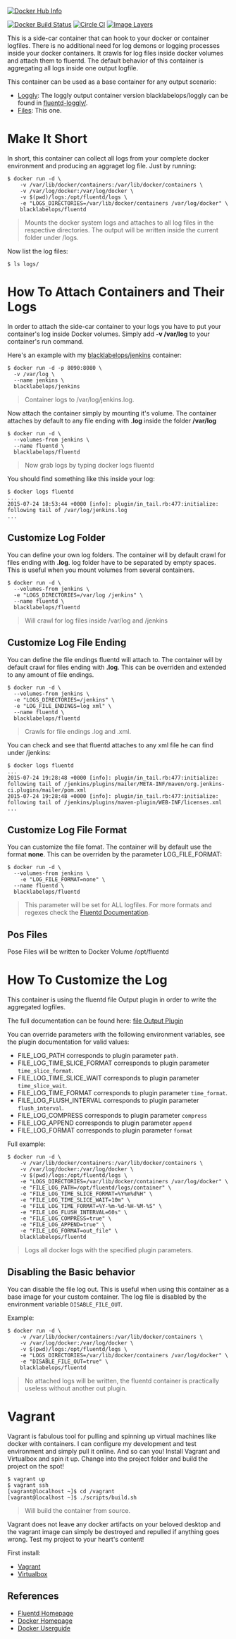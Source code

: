[![Docker Hub Info](http://dockeri.co/image/blacklabelops/fluentd)](https://registry.hub.docker.com/u/blacklabelops/fluentd)

[![Docker Build Status](http://hubstatus.container42.com/blacklabelops/fluentd)](https://registry.hub.docker.com/u/blacklabelops/fluentd)
[![Circle CI](https://circleci.com/gh/blacklabelops/fluentd/tree/master.svg?style=shield)](https://circleci.com/gh/blacklabelops/fluentd/tree/master)
[![Image Layers](https://badge.imagelayers.io/blacklabelops/fluentd:latest.svg)](https://imagelayers.io/?images=blacklabelops/fluentd:latest 'Get your own badge on imagelayers.io')


This is a side-car container that can hook to your docker or container logfiles. There is no additional
need for log demons or logging processes inside your docker containers. It crawls for
log files inside docker volumes and attach them to fluentd. The default
behavior of this container is aggregating all logs inside one output logfile.

This container can be used as a base container for any output scenario:

* [Loggly](https://www.loggly.com/): The loggly output container version blacklabelops/loggly can be found in [fluentd-loggly/](./fluentd-loggly/README.md).
* [Files](https://github.com/blacklabelops/fluentd): This one.

# Make It Short

In short, this container can collect all logs from your complete docker environment and producing an aggraget log file. Just by running:

~~~~
$ docker run -d \
	-v /var/lib/docker/containers:/var/lib/docker/containers \
	-v /var/log/docker:/var/log/docker \
	-v $(pwd)/logs:/opt/fluentd/logs \
	-e "LOGS_DIRECTORIES=/var/lib/docker/containers /var/log/docker" \
	blacklabelops/fluentd
~~~~

> Mounts the docker system logs and attaches to all log files in the respective directories. The output will be written inside the
current folder under /logs.

Now list the log files:

~~~~
$ ls logs/
~~~~

# How To Attach Containers and Their Logs

In order to attach the side-car container to your logs you have to put your container's log inside
Docker volumes. Simply add **-v /var/log** to your container's run command.

Here's an example with my [blacklabelops/jenkins](https://github.com/blacklabelops/jenkins) container:

~~~~
$ docker run -d -p 8090:8080 \
  -v /var/log \
  --name jenkins \
  blacklabelops/jenkins
~~~~

> Container logs to /var/log/jenkins.log.

Now attach the container simply by mounting it's volume. The container attaches by default to any file ending with **.log** inside the folder **/var/log**

~~~~
$ docker run -d \
  --volumes-from jenkins \
  --name fluentd \
  blacklabelops/fluentd
~~~~

> Now grab logs by typing docker logs fluentd

You should find something like this inside your log:

~~~~
$ docker logs fluentd
...
2015-07-24 18:53:44 +0000 [info]: plugin/in_tail.rb:477:initialize: following tail of /var/log/jenkins.log
...
~~~~

## Customize Log Folder

You can define your own log folders. The container will by default crawl for
files ending with **.log**. log folder have to be separated by empty spaces. This is useful when you mount volumes from several containers.

~~~~
$ docker run -d \
  --volumes-from jenkins \
  -e "LOGS_DIRECTORIES=/var/log /jenkins" \
  --name fluentd \
  blacklabelops/fluentd
~~~~

> Will crawl for log files inside /var/log and /jenkins

## Customize Log File Ending

You can define the file endings fluentd will attach to. The container will by default crawl for
files ending with **.log**. This can be overriden and extended to any amount of file endings.

~~~~
$ docker run -d \
  --volumes-from jenkins \
  -e "LOGS_DIRECTORIES=/jenkins" \
  -e "LOG_FILE_ENDINGS=log xml" \
  --name fluentd \
  blacklabelops/fluentd
~~~~

> Crawls for file endings .log and .xml.

You can check and see that fluentd attaches to any xml file he can find under /jenkins:

~~~~
$ docker logs fluentd
...
2015-07-24 19:28:48 +0000 [info]: plugin/in_tail.rb:477:initialize: following tail of /jenkins/plugins/mailer/META-INF/maven/org.jenkins-ci.plugins/mailer/pom.xml
2015-07-24 19:28:48 +0000 [info]: plugin/in_tail.rb:477:initialize: following tail of /jenkins/plugins/maven-plugin/WEB-INF/licenses.xml
...
~~~~

## Customize Log File Format

You can customize the file fomat. The container will by default use the format **none**. This can be overriden by
the parameter LOG_FILE_FORMAT:

~~~~
$ docker run -d \
  --volumes-from jenkins \
	-e "LOG_FILE_FORMAT=none" \
  --name fluentd \
  blacklabelops/fluentd
~~~~

> This parameter will be set for ALL logfiles. For more formats and regexes check the [Fluentd Documentation](http://docs.fluentd.org/articles/in_tail).

## Pos Files

Pose Files will be written to Docker Volume /opt/fluentd

# How To Customize the Log

This container is using the fluentd file Output plugin in order to write the aggregated logfiles.

The full documentation can be found here: [file Output Plugin](http://docs.fluentd.org/articles/out_file)

You can override parameters with the following environment variables, see the plugin documentation for valid values:

* FILE_LOG_PATH corresponds to plugin parameter `path`.
* FILE_LOG_TIME_SLICE_FORMAT corresponds to plugin parameter `time_slice_format`.
* FILE_LOG_TIME_SLICE_WAIT corresponds to plugin parameter `time_slice_wait`.
* FILE_LOG_TIME_FORMAT corresponds to plugin parameter `time_format`.
* FILE_LOG_FLUSH_INTERVAL corresponds to plugin parameter `flush_interval`.
* FILE_LOG_COMPRESS corresponds to plugin parameter `compress`
* FILE_LOG_APPEND corresponds to plugin parameter `append`
* FILE_LOG_FORMAT corresponds to plugin parameter `format`

Full example:

~~~~
$ docker run -d \
	-v /var/lib/docker/containers:/var/lib/docker/containers \
	-v /var/log/docker:/var/log/docker \
	-v $(pwd)/logs:/opt/fluentd/logs \
	-e "LOGS_DIRECTORIES=/var/lib/docker/containers /var/log/docker" \
	-e "FILE_LOG_PATH=/opt/fluentd/logs/container" \
	-e "FILE_LOG_TIME_SLICE_FORMAT=%Y%m%d%H" \
	-e "FILE_LOG_TIME_SLICE_WAIT=10m" \
	-e "FILE_LOG_TIME_FORMAT=%Y-%m-%d-%H-%M-%S" \
	-e "FILE_LOG_FLUSH_INTERVAL=60s" \
	-e "FILE_LOG_COMPRESS=true" \
	-e "FILE_LOG_APPEND=true" \
	-e "FILE_LOG_FORMAT=out_file" \
	blacklabelops/fluentd
~~~~

> Logs all docker logs with the specified plugin parameters.

## Disabling the Basic behavior

You can disable the file log out. This is useful when using this container as a base image for
your custom container. The log file is disabled by the environment variable `DISABLE_FILE_OUT`.

Example:

~~~~
$ docker run -d \
	-v /var/lib/docker/containers:/var/lib/docker/containers \
	-v /var/log/docker:/var/log/docker \
	-v $(pwd)/logs:/opt/fluentd/logs \
	-e "LOGS_DIRECTORIES=/var/lib/docker/containers /var/log/docker" \
	-e "DISABLE_FILE_OUT=true" \
	blacklabelops/fluentd
~~~~

> No attached logs will be written, the fluentd container is practically useless without another out plugin.

# Vagrant

Vagrant is fabulous tool for pulling and spinning up virtual machines like docker with containers. I can configure my development and test environment and simply pull it online. And so can you! Install Vagrant and Virtualbox and spin it up. Change into the project folder and build the project on the spot!

~~~~
$ vagrant up
$ vagrant ssh
[vagrant@localhost ~]$ cd /vagrant
[vagrant@localhost ~]$ ./scripts/build.sh
~~~~

> Will build the container from source.

Vagrant does not leave any docker artifacts on your beloved desktop and the vagrant image can simply be destroyed and repulled if anything goes wrong. Test my project to your heart's content!

First install:

* [Vagrant](https://www.vagrantup.com/)
* [Virtualbox](https://www.virtualbox.org/)


## References

* [Fluentd Homepage](http://www.fluentd.org/)
* [Docker Homepage](https://www.docker.com/)
* [Docker Userguide](https://docs.docker.com/userguide/)
